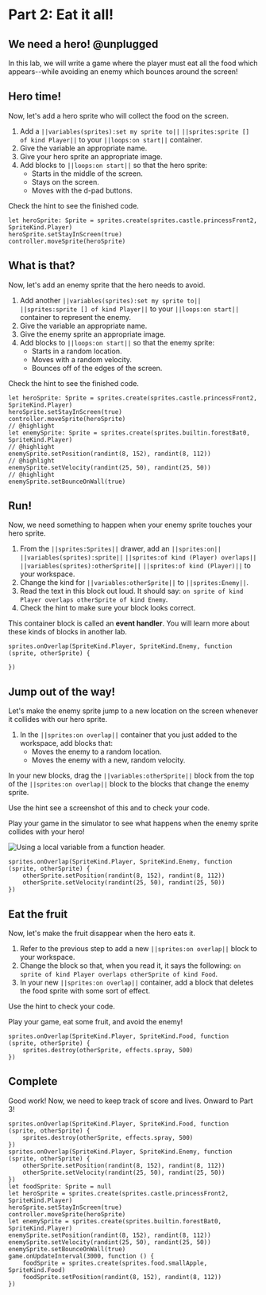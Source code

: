 # Part 2: Eat it all!

## We need a hero! @unplugged

In this lab, we will write a game where the player must eat all the food
which appears--while avoiding an enemy which bounces around the screen!

## Hero time!

Now, let's add a hero sprite who will collect the food on the screen.

1.   Add a ``||variables(sprites):set my sprite to||``
``||sprites:sprite [] of kind Player||`` to your ``||loops:on start||``
container.
1.   Give the variable an appropriate name.
1.   Give your hero sprite an appropriate image.
1.   Add blocks to ``||loops:on start||`` so that the hero sprite:
     -    Starts in the middle of the screen.
     -    Stays on the screen.
     -    Moves with the d-pad buttons.

Check the hint to see the finished code.

```blocks
let heroSprite: Sprite = sprites.create(sprites.castle.princessFront2, SpriteKind.Player)
heroSprite.setStayInScreen(true)
controller.moveSprite(heroSprite)
```

## What is that?

Now, let's add an enemy sprite that the hero needs to avoid.

1.   Add another ``||variables(sprites):set my sprite to||``
``||sprites:sprite [] of kind Player||`` to your ``||loops:on start||``
container to represent the enemy.
1.   Give the variable an appropriate name.
1.   Give the enemy sprite an appropriate image.
1.   Add blocks to ``||loops:on start||`` so that the enemy sprite:
     -    Starts in a random location.
     -    Moves with a random velocity.
     -    Bounces off of the edges of the screen.

Check the hint to see the finished code.

```blocks
let heroSprite: Sprite = sprites.create(sprites.castle.princessFront2, SpriteKind.Player)
heroSprite.setStayInScreen(true)
controller.moveSprite(heroSprite)
// @highlight
let enemySprite: Sprite = sprites.create(sprites.builtin.forestBat0, SpriteKind.Player)
// @highlight
enemySprite.setPosition(randint(8, 152), randint(8, 112))
// @highlight
enemySprite.setVelocity(randint(25, 50), randint(25, 50))
// @highlight
enemySprite.setBounceOnWall(true)
```

## Run!

Now, we need something to happen when your enemy sprite touches your hero sprite.

1.   From the ``||sprites:Sprites||`` drawer, add an
``||sprites:on||`` ``||variables(sprites):sprite||``
``||sprites:of kind (Player) overlaps||`` ``||variables(sprites):otherSprite||``
``||sprites:of kind (Player)||`` to your workspace.
1.   Change the kind for ``||variables:otherSprite||`` to
``||sprites:Enemy||``.
1.   Read the text in this block out loud. It should say:
`on sprite of kind Player overlaps otherSprite of kind Enemy`.
1.   Check the hint to make sure your block looks correct.

This container block is called an **event handler**. You will learn more
about these kinds of blocks in another lab.

```block
sprites.onOverlap(SpriteKind.Player, SpriteKind.Enemy, function (sprite, otherSprite) {
	
})
```

## Jump out of the way!

Let's make the enemy sprite jump to a new location on the screen whenever it
collides with our hero sprite.

1.   In the ``||sprites:on overlap||`` container that you just added to
the workspace, add blocks that:
     * Moves the enemy to a random location.
     * Moves the enemy with a new, random velocity.

In your new blocks, drag the ``||variables:otherSprite||`` block from the
top of the ``||sprites:on overlap||`` block to the blocks that change the
enemy sprite.

Use the hint see a screenshot of this and to check your code.

Play your game in the simulator to see what happens when the enemy sprite
collides with your hero!

![Using a local variable from a function header.](https://alex-kulcsar.github.io/introcs-tutorials/assets/images/function_use_local_variable.png)

```block
sprites.onOverlap(SpriteKind.Player, SpriteKind.Enemy, function (sprite, otherSprite) {
    otherSprite.setPosition(randint(8, 152), randint(8, 112))
    otherSprite.setVelocity(randint(25, 50), randint(25, 50))
})
```

## Eat the fruit

Now, let's make the fruit disappear when the hero eats it.

1.    Refer to the previous step to add a new ``||sprites:on overlap||``
block to your workspace.
1.    Change the block so that, when you read it, it says the following:
`on sprite of kind Player overlaps otherSprite of kind Food`.
1.    In your new ``||sprites:on overlap||`` container, add a block that
deletes the food sprite with some sort of effect.

Use the hint to check your code.

Play your game, eat some fruit, and avoid the enemy!

```block
sprites.onOverlap(SpriteKind.Player, SpriteKind.Food, function (sprite, otherSprite) {
    sprites.destroy(otherSprite, effects.spray, 500)
})
```

## Complete

Good work! Now, we need to keep track of score and lives. Onward to Part 3!

```ghost
sprites.onOverlap(SpriteKind.Player, SpriteKind.Food, function (sprite, otherSprite) {
    sprites.destroy(otherSprite, effects.spray, 500)
})
sprites.onOverlap(SpriteKind.Player, SpriteKind.Enemy, function (sprite, otherSprite) {
    otherSprite.setPosition(randint(8, 152), randint(8, 112))
    otherSprite.setVelocity(randint(25, 50), randint(25, 50))
})
let foodSprite: Sprite = null
let heroSprite = sprites.create(sprites.castle.princessFront2, SpriteKind.Player)
heroSprite.setStayInScreen(true)
controller.moveSprite(heroSprite)
let enemySprite = sprites.create(sprites.builtin.forestBat0, SpriteKind.Player)
enemySprite.setPosition(randint(8, 152), randint(8, 112))
enemySprite.setVelocity(randint(25, 50), randint(25, 50))
enemySprite.setBounceOnWall(true)
game.onUpdateInterval(3000, function () {
    foodSprite = sprites.create(sprites.food.smallApple, SpriteKind.Food)
    foodSprite.setPosition(randint(8, 152), randint(8, 112))
})
```
